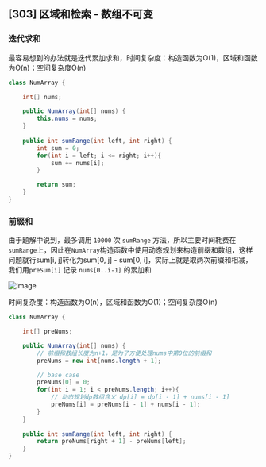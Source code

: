 ## [303] 区域和检索 - 数组不可变

### 迭代求和

最容易想到的办法就是迭代累加求和，时间复杂度：构造函数为O(1)，区域和函数为O(n)；空间复杂度O(n)

```java
class NumArray {

    int[] nums;

    public NumArray(int[] nums) {
        this.nums = nums;
    }
    
    public int sumRange(int left, int right) {
        int sum = 0;
        for(int i = left; i <= right; i++){
            sum += nums[i];
        }

        return sum;
    }
}
```



### 前缀和

由于题解中说到，最多调用 `10000` 次 `sumRange` 方法，所以主要时间耗费在`sumRange`上，因此在`NumArray`构造函数中使用动态规划来构造前缀和数组，这样问题就行sum[i, j]转化为sum[0, j] - sum[0, i]，实际上就是取两次前缀和相减，我们用`preSum[i]` 记录 `nums[0..i-1]` 的累加和

![image](https://user-images.githubusercontent.com/12841424/143686285-08cfcf8f-da1c-4991-a014-267a1e8c10c0.png)

时间复杂度：构造函数为O(n)，区域和函数为O(1)；空间复杂度O(n)

```java
class NumArray {

    int[] preNums;

    public NumArray(int[] nums) {
        // 前缀和数组长度为n+1，是为了方便处理nums中第0位的前缀和
        preNums = new int[nums.length + 1];

        // base case
        preNums[0] = 0;  
        for(int i = 1; i < preNums.length; i++){
            // 动态规划dp数组含义 dp[i] = dp[i - 1] + nums[i - 1]
            preNums[i] = preNums[i - 1] + nums[i - 1];
        }
    }
    
    public int sumRange(int left, int right) {
        return preNums[right + 1] - preNums[left];
    }
}
```

